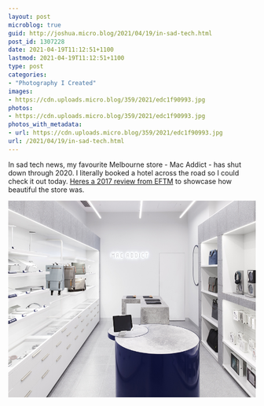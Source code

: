 ```yaml
---
layout: post
microblog: true
guid: http://joshua.micro.blog/2021/04/19/in-sad-tech.html
post_id: 1307228
date: 2021-04-19T11:12:51+1100
lastmod: 2021-04-19T11:12:51+1100
type: post
categories:
- "Photography I Created"
images:
- https://cdn.uploads.micro.blog/359/2021/edc1f90993.jpg
photos:
- https://cdn.uploads.micro.blog/359/2021/edc1f90993.jpg
photos_with_metadata:
- url: https://cdn.uploads.micro.blog/359/2021/edc1f90993.jpg
url: /2021/04/19/in-sad-tech.html
---
```

In sad tech news, my favourite Melbourne store - Mac Addict - has shut down through 2020. I literally booked a hotel across the road so I could check it out today. [Heres a 2017 review from EFTM](https://eftm.com/2017/09/melbourne-check-out-the-stunning-new-mac-addict-electronics-boutique-in-the-cbd-43314) to showcase how beautiful the store was.

<img src="uploads/2021/edc1f90993.jpg" width="600" height="400" alt="" />
